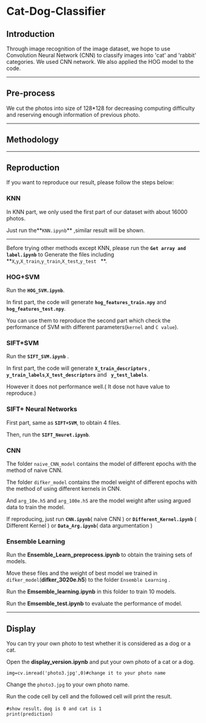 # Cat-Dog-Classifier

## Introduction

Through image recognition of the image dataset, we hope to use Convolution Neural Network (CNN) to classify images into 'cat' and 'rabbit' categories. We used CNN network. We also applied the HOG model to the code.



---



## Pre-process

We cut the photos into size of 128*128 for decreasing computing difficulty and reserving enough information of previous photo.



---



## Methodology





---





## Reproduction

If you want to reproduce our result, please follow the steps below:

### KNN

In KNN part, we only used the first part of our dataset with about 16000 photos.

Just run the**`KNN.ipynb`** ,similar result will be shown.



---



Before trying other methods except KNN, please run the **`Get array and label.ipynb`**   to Generate the files including **`X`,`y`,`X_train`,`y_train`,`X_test`,`y_test ` **.

### HOG+SVM

Run the **`HOG_SVM.ipynb`**.

In first part, the code will generate **`hog_features_train.npy`** and **` hog_features_test.npy`**.

You can use them to reproduce the second part which check the performance of SVM with different parameters(`kernel` and `C value`).

### SIFT+SVM

Run the **`SIFT_SVM.ipynb`** .

In first part, the code will generate **`X_train_descriptors`** , **` y_train_labels`**,**`X_test_descriptors`** and **` y_test_labels`**.

However it does not performance well.( It dose not have value to reproduce.)

### SIFT+ Neural Networks

First part, same as **`SIFT+SVM`**, to obtain 4 files.

Then, run the **`SIFT_Neuret.ipynb`**.



### CNN

The folder `naive_CNN_model` contains the model of different epochs with the method of naive CNN.

The folder `difker_model` contains the model weight of different epochs with the method of using different kernels in CNN.

And `arg_10e.h5` and `arg_100e.h5` are the model weight after using argued data to train the model.

If reproducing, just run **`CNN.ipynb`**( naive CNN ) or  **`Different_Kernel.ipynb`** ( Different Kernel ) or **`Data_Arg.ipynb`**( data argumentation )

### Ensemble Learning

Run the **Ensemble_Learn_preprocess.ipynb** to obtain the training sets of models.

Move these files and the weight of best model we trained in `difker_model`(**difker_3020e.h5**) to the folder `Ensemble Learning` .

Run the  **Emsemble_learning.ipynb** in this folder to train 10 models.

Run the **Emsemble_test.ipynb** to evaluate the performance of model.



---



## Display

You can try your own photo to test whether it is considered as a dog or a cat.

Open the **display_version.ipynb** and put your own photo of a cat or a dog.

```
img=cv.imread('photo3.jpg',0)#change it to your photo name
```

Change the `photo3.jpg` to your own photo name.

Run the code cell by cell and the followed cell will print the result.

```
#show result，dog is 0 and cat is 1
print(prediction)
```

